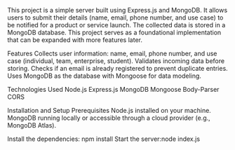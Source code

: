 This project is a simple server built using Express.js and MongoDB. It allows users to submit their details (name, email, phone number, and use case) to be notified for a product or service launch. The collected data is stored in a MongoDB database. This project serves as a foundational implementation that can be expanded with more features later.

Features
Collects user information: name, email, phone number, and use case (individual, team, enterprise, student).
Validates incoming data before storing.
Checks if an email is already registered to prevent duplicate entries.
Uses MongoDB as the database with Mongoose for data modeling.

Technologies Used
Node.js
Express.js
MongoDB
Mongoose
Body-Parser
CORS

Installation and Setup
Prerequisites
Node.js installed on your machine.
MongoDB running locally or accessible through a cloud provider (e.g., MongoDB Atlas).

Install the dependencies: npm install
Start the server:node index.js
